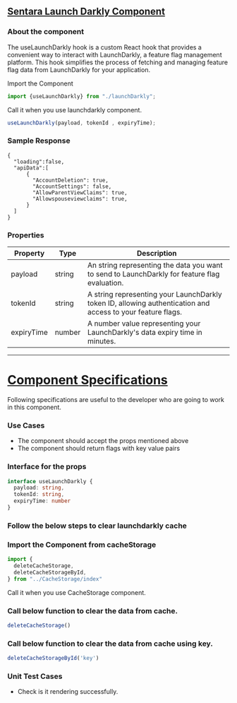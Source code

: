 ## <ins>Sentara Launch Darkly Component </ins>

### About the component

The useLaunchDarkly hook is a custom React hook that provides a convenient way to interact with LaunchDarkly, a feature flag management platform. This hook simplifies the process of fetching and managing feature flag data from LaunchDarkly for your application.

Import the Component

```ts
import {useLaunchDarkly} from "./launchDarkly";
```

Call it when you use launchdarkly component.

```ts
useLaunchDarkly(payload, tokenId , expiryTime);
```

### Sample Response

```
{
  "loading":false,
  "apiData":[
      {
        "AccountDeletion": true,
        "AccountSettings": false,
        "AllowParentViewClaims": true,
        "Allowspouseviewclaims": true,
      }
  ]
}

```

### Properties

| Property | Type   | Description                                                                                                 |
| -------- | ------ | ----------------------------------------------------------------------------------------------------------- |
| payload  | string | An string representing the data you want to send to LaunchDarkly for feature flag evaluation.               |
| tokenId  | string | A string representing your LaunchDarkly token ID, allowing authentication and access to your feature flags. |
| expiryTime  | number | A number value representing your LaunchDarkly's data expiry time in minutes.
---

# <ins>Component Specifications</ins>

Following specifications are useful to the developer who are going to work in this component.

### Use Cases

- The component should accept the props mentioned above
- The component should return flags with key value pairs

### Interface for the props

```ts
interface useLaunchDarkly {
  payload: string,
  tokenId: string,
  expiryTime: number
}
```
### Follow the below steps to clear launchdarkly cache
### Import the Component from cacheStorage

```ts
import {
  deleteCacheStorage,
  deleteCacheStorageById,
} from "../CacheStorage/index"
```

Call it when you use CacheStorage component.
### Call below function to clear the data from cache.

```ts
deleteCacheStorage()
```

### Call below function to clear the data from cache using key.

```ts
deleteCacheStorageById('key')
```

### Unit Test Cases

- Check is it rendering successfully.